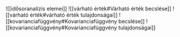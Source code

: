 ![[idősoranalízis elemei]]
![[várható érték#Várható érték becslése]]
![[várható érték#várható érték tulajdonságai]]
![[kovarianciafüggvény#Kovarianciafüggvény becslése]]
![[kovarianciafüggvény#Kovarianciafüggvény tulajdonságai]]